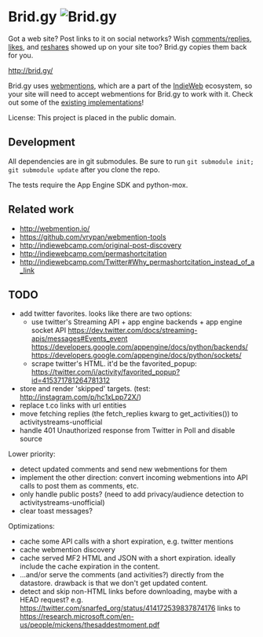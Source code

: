 Brid.gy ![Brid.gy](https://raw.github.com/snarfed/bridgy/master/static/bridgy_logo_128.jpg)
===

Got a web site? Post links to it on social networks? Wish
[comments/replies](http://indiewebcamp.com/comment),
[likes](http://indiewebcamp.com/like), and
[reshares](http://indiewebcamp.com/repost) showed up on your site too? Brid.gy
copies them back for you.

http://brid.gy/

Brid.gy uses [webmentions](http://www.webmention.org/), which are a part of the
[IndieWeb](http://indiewebcamp.com/) ecosystem, so your site will need to accept
webmentions for Brid.gy to work with it. Check out some of the
[existing implementations](http://indiewebcamp.com/webmention#Implementations)!

License: This project is placed in the public domain.


Development
---
All dependencies are in git submodules. Be sure to run
`git submodule init; git submodule update` after you clone the repo.

The tests require the App Engine SDK and python-mox.


Related work
---
* http://webmention.io/
* https://github.com/vrypan/webmention-tools
* http://indiewebcamp.com/original-post-discovery
* http://indiewebcamp.com/permashortcitation
* http://indiewebcamp.com/Twitter#Why_permashortcitation_instead_of_a_link


TODO
---

* add twitter favorites. looks like there are two options:
  * use twitter's Streaming API + app engine backends + app engine socket API
    https://dev.twitter.com/docs/streaming-apis/messages#Events_event
    https://developers.google.com/appengine/docs/python/backends/
    https://developers.google.com/appengine/docs/python/sockets/
  * scrape twitter's HTML. it'd be the favorited_popup:
    https://twitter.com/i/activity/favorited_popup?id=415371781264781312
* store and render 'skipped' targets. (test: http://instagram.com/p/hc1xLpp72X/)
* replace t.co links with url entities
* move fetching replies (the fetch_replies kwarg to get_activities()) to
  activitystreams-unofficial
* handle 401 Unauthorized response from Twitter in Poll and disable source

Lower priority:

* detect updated comments and send new webmentions for them
* implement the other direction: convert incoming webmentions into API calls to
  post them as comments, etc.
* only handle public posts? (need to add privacy/audience detection to
  activitystreams-unofficial)
* clear toast messages?

Optimizations:

* cache some API calls with a short expiration, e.g. twitter mentions
* cache webmention discovery
* cache served MF2 HTML and JSON with a short expiration. ideally include the
  cache expiration in the content.
* ...and/or serve the comments (and activities?) directly from the datastore.
  drawback is that we don't get updated content.
* detect and skip non-HTML links before downloading, maybe with a HEAD request?
  e.g. https://twitter.com/snarfed_org/status/414172539837874176 links to
  https://research.microsoft.com/en-us/people/mickens/thesaddestmoment.pdf
